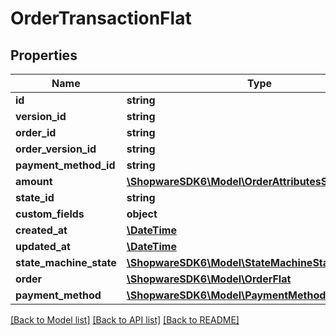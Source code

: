 # OrderTransactionFlat

## Properties
Name | Type | Description | Notes
------------ | ------------- | ------------- | -------------
**id** | **string** |  | [optional] 
**version_id** | **string** |  | [optional] 
**order_id** | **string** |  | 
**order_version_id** | **string** |  | [optional] 
**payment_method_id** | **string** |  | 
**amount** | [**\ShopwareSDK6\Model\OrderAttributesShippingCosts**](OrderAttributesShippingCosts.md) |  | 
**state_id** | **string** |  | 
**custom_fields** | **object** |  | [optional] 
**created_at** | [**\DateTime**](\DateTime.md) |  | 
**updated_at** | [**\DateTime**](\DateTime.md) |  | 
**state_machine_state** | [**\ShopwareSDK6\Model\StateMachineStateFlat**](StateMachineStateFlat.md) |  | [optional] 
**order** | [**\ShopwareSDK6\Model\OrderFlat**](OrderFlat.md) |  | [optional] 
**payment_method** | [**\ShopwareSDK6\Model\PaymentMethodFlat**](PaymentMethodFlat.md) |  | [optional] 

[[Back to Model list]](../../README.md#documentation-for-models) [[Back to API list]](../../README.md#documentation-for-api-endpoints) [[Back to README]](../../README.md)

